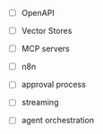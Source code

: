 - [ ] OpenAPI
- [ ] Vector Stores
- [ ] MCP servers
- [ ] n8n
- [ ] approval process
- [ ] streaming
- [ ] agent orchestration
 